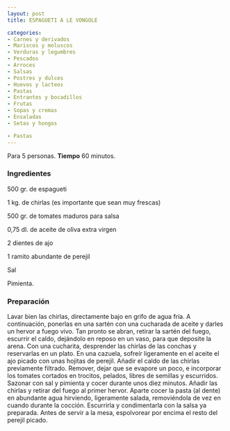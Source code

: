 ```yaml
---
layout: post
title: ESPAGUETI A LE VONGOLE

categories:
- Carnes y derivados
- Mariscos y moluscos
- Verduras y legumbres
- Pescados
- Arroces
- Salsas
- Postres y dulces
- Huevos y lacteos
- Pastas
- Entrantes y bocadillos
- Frutas
- Sopas y cremas
- Ensaladas
- Setas y hongos

- Pastas
---
```

Para 5 personas.
<b>Tiempo</b> 60 minutos.

<h3>Ingredientes</h3>
500 gr. de espagueti

1 kg. de chirlas (es importante que sean muy frescas)

500 gr. de tomates maduros para salsa

0,75 dl. de aceite de oliva extra virgen

2 dientes de ajo

1 ramito abundante de perejil

Sal

Pimienta.

<h3>Preparación</h3>
Lavar bien las chirlas, directamente bajo en grifo de agua fría. A continuación, ponerlas en una sartén con una cucharada de aceite y darles un hervor a fuego vivo. Tan pronto se abran, retirar la sartén del fuego, escurrir el caldo, dejándolo en reposo en un vaso, para que deposite la arena. Con una cucharita, desprender las chirlas de las conchas y reservarlas en un plato. En una cazuela, sofreír ligeramente en el aceite el ajo picado con unas hojitas de perejil. Añadir el caldo de las chirlas previamente filtrado. Remover, dejar que se evapore un poco, e incorporar los tomates cortados en trocitos, pelados, libres de semillas y escurridos. Sazonar con sal y pimienta y cocer durante unos diez minutos. Añadir las chirlas y retirar del fuego al primer hervor. Aparte cocer la pasta (al dente) en abundante agua hirviendo, ligeramente salada, removiéndola de vez en cuando durante la cocción. Escurrirla y condimentarla con la salsa ya preparada. Antes de servir a la mesa, espolvorear por encima el resto del perejil picado.

